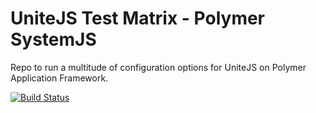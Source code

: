 # UniteJS Test Matrix - Polymer SystemJS

Repo to run a multitude of configuration options for UniteJS on Polymer Application Framework.

[![Build Status][travis-image]][travis-url]

[travis-url]: https://travis-ci.org/unitejs-test-matrix/po-systemjs-matrix/
[travis-image]: http://img.shields.io/travis/unitejs-test-matrix/po-systemjs-matrix/master.svg?style=flat
